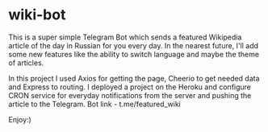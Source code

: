 # wiki-bot

This is a super simple Telegram Bot which sends a featured Wikipedia article of the day in Russian for you every day. 
In the nearest future, I'll add some new features like the ability to switch language and maybe the theme of articles.

In this project I used Axios for getting the page, Cheerio to get needed data and Express to routing.
I deployed a project on the Heroku and configure CRON service for everyday notifications from the server and pushing the article to the Telegram. 
Bot link - t.me/featured_wiki

Enjoy:)
